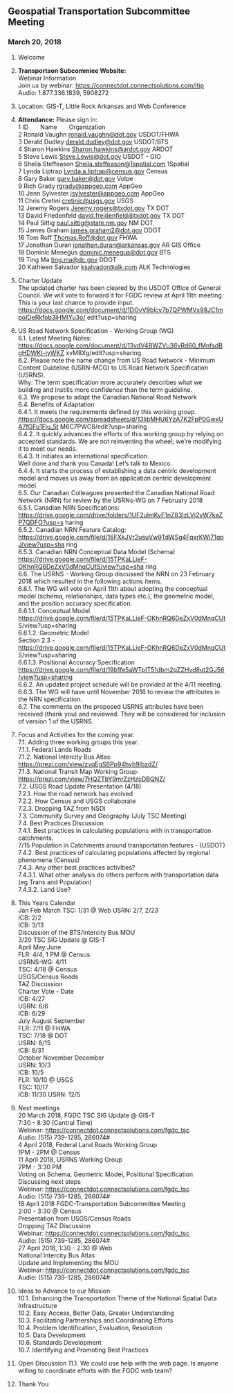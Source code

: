
## Geospatial Transportation Subcommittee Meeting
### March 20, 2018 

1. Welcome   

2. **Transportaon Subcommiee Website:**  
Webinar Information   
Join us by webinar: https://connectdot.connectsolutions.com/itip   
Audio: 1.877.336.1839, 5908272   

3. Location: GIS-T, Little Rock Arkansas and Web Conference   

4. **Attendance:**  Please sign in:   
1 ID &nbsp; &nbsp; &nbsp; Name &nbsp; &nbsp; &nbsp; Organization    
2 Ronald Vaughn ronald.vaughn@dot.gov USDOT/FHWA   
3 Derald Dudley derald.dudley@dot.gov USDOT/BTS  
4 Sharon Hawkins Sharon.hawkins@ardot.gov ARDOT  
5 Steve Lewis Steve.Lewis@dot.gov USDOT - GIO  
6 Sheila Steffeason Sheila.steffeason@1spatial.com 1Spatial  
7 Lynda Liptrap Lynda.a.liptrap@census.gov Census  
8 Gary Baker gary.baker@dot.gov Volpe  
9 Rich Grady rgrady@appgeo.com AppGeo  
10 Jenn Sylvester jsylvester@appgeo.com AppGeo  
11 Chris Cretini cretinic@usgs.gov USGS  
12 Jeremy Rogers Jeremy.rogers@txdot.gov TX DOT  
13 David Friedenfeld david.freidenfield@txdot.gov TX DOT  
14 Paul Sittig paul.sittig@state.nm.gov NM DOT  
15 James Graham james.graham2@dot.gov DDOT  
16 Tom Roff Thomas.Roff@dot.gov FHWA  
17 Jonathan Duran jonathan.duran@arkansas.gov AR GIS Office  
18 Dominic Menegus dominic.menegus@dot.gov BTS   
19 Ting Ma ting.ma@dc.gov DDOT  
20 Kathleen Salvador ksalvador@alk.com ALK Technologies  

5. Charter Update   
The updated charter has been cleared by the USDOT Office of General Council. We will vote to
forward it for FGDC review at April 11th meeting. This is your last chance to provide input.   
https://docs.google.com/document/d/1DOvV9blcy7b7QPWMVx98JC1mpoIDeRkfob3iHMlYu3o/
edit?usp=sharing   

6. US Road Network Specification - Working Group (WG)     
6.1. Latest Meeting Notes:
https://docs.google.com/document/d/13vdV4BWZVu36vRd60_fMnfsdBgHDWKt-jyWKZ
xvM8Xg/edit?usp=sharing   
6.2. Please note the name change from US Road Network - Minimum Content Guideline
(USRN-MCG) to US Road Network Specification (USRNS).   
Why: The term specification more accurately describes what we building and instills
more confidence than the term guideline.   
6.3. We propose to adapt the Canadian National Road Network   
6.4. Benefits of Adaptation  
6.4.1. It meets the requirements defined by this working group.   
https://docs.google.com/spreadsheets/d/13IibMHU6YzA7K2FpP0GwxUA7fGFu1Fju_5t
M6C7PWC8/edit?usp=sharing   
6.4.2. It quickly advances the efforts of this working group by relying on accepted
standards. We are not reinventing the wheel; we’re modifying it to meet our
needs.   
6.4.3. It initiates an international specification.  
Well done and thank you Canada! Let’s talk to Mexico.  
6.4.4. It starts the process of establishing a data centric development model and
moves us away from an application centric development model  
6.5. Our Canadian Colleagues presented the Canadian National Road Network (NRN) for
review by the USRNs-WG on 7 February 2018  
6.5.1. Canadian NRN Specifications:  
https://drive.google.com/drive/folders/1UF2ulmKyF1nZ83IzLVj2vW7kaZP7QDFO?usp=s
haring  
6.5.2. Canadian NRN Feature Catalog:  
https://drive.google.com/file/d/16FXkJVr2usuVw9TdWSg4FqxrKWi71qpJ/view?usp=sha
ring  
6.5.3. Canadian NRN Conceptual Data Model (Schema)  
https://drive.google.com/file/d/15TPKaLLieF-OKhnRQ6DeZxV0dMnqCUtS/view?usp=sha
ring  
6.6. The USRNS - Working Group discussed the NRN on 23 February 2018 which resulted in
the following actions items.  
6.6.1. The WG will vote on April 11th about adopting the conceptual model (schema,
relationships, data types etc.), the geometric model, and the position accuracy
specification.   
6.6.1.1. Conceptual Model   
https://drive.google.com/file/d/15TPKaLLieF-OKhnRQ6DeZxV0dMnqCUt
S/view?usp=sharing   
6.6.1.2. Geometric Model  
Section 2.3 -  
https://drive.google.com/file/d/15TPKaLLieF-OKhnRQ6DeZxV0dMnqCUt
S/view?usp=sharing  
6.6.1.3. Positional Accuracy Specification  
https://drive.google.com/file/d/19b1fe5aWTpIT51dbm2qZZHvd8ut2GJ56/view?usp=sharing  
6.6.2. An updated project schedule will be provided at the 4/11 meeting.  
6.6.3. The WG will have until November 2018 to review the attributes in the NRN
specification.  
6.7. The comments on the proposed USRNS attributes have been received (thank you) and
reviewed. They will be considered for inclusion of version 1 of the USRNS.   

7. Focus and Activities for the coming year.  
7.1. Adding three working groups this year.  
7.1.1. Federal Lands Roads  
7.1.2. National Intercity Bus Atlas: https://prezi.com/view/zvqEgS6Pp94hyh9IbzdZ/  
7.1.3. National Transit Map Working Group:  
https://prezi.com/view/7HQZTbY9mrZzHzcDBQNZ/  
7.2. USGS Road Update Presentation (4/18)  
7.2.1. How the road network has evolved  
7.2.2. How Census and USGS collaborate  
7.2.3. Dropping TAZ from NSDI  
7.3. Community Survey and Geography (July TSC Meeting)  
7.4. Best Practices Discussion  
7.4.1. Best practices in calculating populations with in transportation catchments.  
7/15 Population in Catchments around transportation features - (USDOT)  
7.4.2. Best practices of calculating populations affected by regional phenomena
(Census)  
7.4.3. Any other best practices activities?  
7.4.3.1. What other analysis do others perform with transportation data (eg
Trans and Population)  
7.4.3.2. Land Use?  

8. This Years Calendar  
Jan Feb March
TSC: 1/31 @ Web USRN: 2/7, 2/23  
ICB: 2/2  
ICB: 3/13  
Discussion of the BTS/Intercity Bus MOU  
3/20 TSC SIG Update @ GIS-T  
April May June  
FLR: 4/4, 1 PM @ Census  
USRNS-WG: 4/11  
TSC: 4/18 @ Census  
USGS/Census Roads  
TAZ Discussion  
Charter Vote - Date  
ICB: 4/27  
USRN: 6/6  
ICB: 6/29  
July August September  
FLR: 7/11 @ FHWA  
TSC: 7/18 @ DOT  
USRN: 8/15  
ICB: 8/31  
October November December  
USRN: 10/3  
ICB: 10/5  
FLR: 10/10 @ USGS  
TSC: 10/17  
ICB: 11/30 USRN: 12/5  

9. Next meetings  
20 March 2018, FGDC TSC SIG Update @ GIS-T  
7:30 - 8:30 (Central Time)  
Webinar: https://connectdot.connectsolutions.com/fgdc_tsc  
Audio: (515) 739-1285, 286074#  
4 April 2018, Federal Land Roads Working Group  
1PM - 2PM @ Census  
11 April 2018, USRNS Working Group  
2PM - 3:30 PM  
Voting on Schema, Geometric Model, Positional Specification  
Discussing next steps  
Webinar: https://connectdot.connectsolutions.com/fgdc_tsc  
Audio: (515) 739-1285, 286074#  
18 April 2018 FGDC-Transportation Subcommittee Meeting  
2:00 - 3:30 @ Census   
Presentation from USGS/Census Roads    
Dropping TAZ Discussion  
Webinar: https://connectdot.connectsolutions.com/fgdc_tsc  
Audio: (515) 739-1285, 286074#  
27 April 2018, 1:30 - 2:30 @ Web  
National Intercity Bus Atlas  
Update and Implementing the MOU  
Webinar: https://connectdot.connectsolutions.com/fgdc_tsc  
Audio: (515) 739-1285, 286074#  

10. Ideas to Advance to our Mission   
10.1. Enhancing the Transportation Theme of the National Spatial Data Infrastructure  
10.2. Easy Access, Better Data, Greater Understanding    
10.3. Facilitating Partnerships and Coordinating Efforts  
10.4. Problem Identification, Evaluation, Resolution  
10.5. Data Development      
10.6. Standards Development  
10.7. Identifying and Promoting Best Practices    

11. Open Discussion
11.1. We could use help with the web page. Is anyone willing to coordinate efforts with the
FGDC web team?     

12. Thank You   
